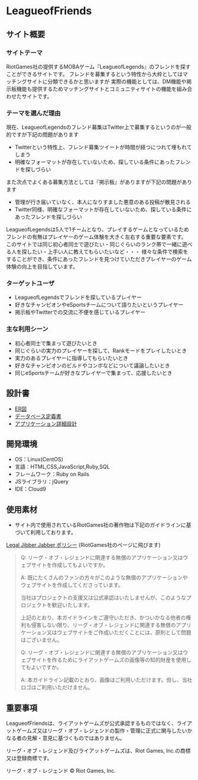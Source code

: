 # LeagueofFriends

## サイト概要
### サイトテーマ
RiotGames社の提供するMOBAゲーム『LeagueofLegends』のフレンドを探すことができるサイトです。
フレンドを募集するという特性から大枠としてはマッチングサイトに分類できるかと思いますが
実際の機能としては、DM機能や掲示板機能も提供するためマッチングサイトとコミュニティサイトの機能を組み合わせたサイトです。

### テーマを選んだ理由
現在、LeagueofLegendsのフレンド募集はTwitter上で募集するというのが一般的ですが下記の問題があります
 * Twitterという特性上、フレンド募集ツイートが時間が経つにつれて埋もれてしまう
 * 明確なフォーマットが存在していないため、探している条件にあったフレンドを探しづらい

また次点でよくある募集方法としては『掲示板』がありますが下記の問題があります
 * 管理が行き届いていなく、本人になりすました悪意のある投稿が散見される
 * Twitter同様、明確なフォーマットが存在していないため、探している条件にあったフレンドを探しづらい

LeagueofLegendsは5人で1チームとなり、プレイするゲームとなっているためフレンドの有無はプレイヤーのゲーム体験を大きく左右する重要な要素です。
このサイトでは同じ初心者同士で遊びたい・同じぐらいのランク帯で一緒に遊べる人を探したい・上手い人に教えてもらいたいなど・・・
様々な条件で検索をすることができ、条件にあったフレンドを見つけていただきプレイヤーのゲーム体験の向上を目指しています。

### ターゲットユーザ
 * LeagueofLegendsでフレンドを探しているプレイヤー
 * 好きなチャンピオンやeSportsチームについて語りたいというプレイヤー
 * 掲示板やTwitterでの交流に不便を感じているプレイヤー

### 主な利用シーン
 * 初心者同士で集まって遊びたいとき
 * 同じぐらいの実力のプレイヤーを探して、Rankモードをプレイしたいとき
 * 実力のあるプレイヤーに指導してもらいたいとき
 * 好きなチャンピオンのビルドやコンボなどについて議論したいとき
 * 同じeSportsチームが好きなプレイヤーで集まって、応援したいとき

## 設計書
 * [ER図](https://drive.google.com/file/d/1gTU8DJgIKC0z42o7WGf7QfHHFEYuFjnG/view?usp=sharing)
 * [データベース定義書](#)
 * [アプリケーション詳細設計](#)

## 開発環境
- OS：Linux(CentOS)
- 言語：HTML,CSS,JavaScript,Ruby,SQL
- フレームワーク：Ruby on Rails
- JSライブラリ：jQuery
- IDE：Cloud9

## 使用素材
- サイト内で使用されているRiotGames社の著作物は下記のガイドラインに基づいて利用しております。

[Legal Jibber Jabber ポリシー](https://www.riotgames.com/ja/legal) (RiotGames社のページに飛びます)

>Q: リーグ・オブ・レジェンドに関連する無償のアプリケーション又はウェブサイトを作成してもよいですか。
>
>A: 既にたくさんのファンの方々がこのような無償のアプリケーションやウェブサイトを作成してくださっています。
>
>当社はプロジェクトの支援又は公式承認はいたしませんが、このようなプロジェクトを歓迎いたします。
>
>上記のとおり、本ガイドラインをご遵守いただき、かついかなる他者の権利も侵害しない限り、リーグ・オブ・レジェンドに関連する無償のアプリケーション又はウェブサイトをご作成いただくことには、原則として問題はございません。
>
>Q: リーグ・オブ・レジェンドに関連する無償のアプリケーション又はウェブサイトを作るためにライアットゲームズの画像等の知的財産を使用してもよいですか。
>
>A: 本ガイドライン記載のとおり、画像はご利用いただけます。但し、当社ロゴはご利用いただけません。

## 重要事項

LeagueofFriendsは、ライアットゲームズが公式承認するものではなく、ライアットゲームズ又はリーグ・オブ・レジェンドの製作・管理に正式に関与したいかなる者の見解・意見に基づくものではありません。

リーグ・オブ・レジェンド及びライアットゲームズは、Riot Games, Inc.の商標又は登録商標です。

リーグ・オブ・レジェンド © Riot Games, Inc.
